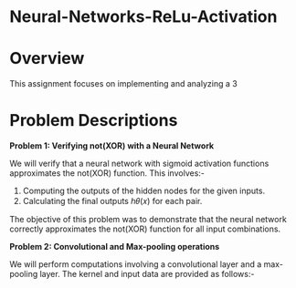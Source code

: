 # Neural-Networks-ReLu-Activation

# Overview

This assignment focuses on implementing and analyzing a 3

# Problem Descriptions

**Problem 1: Verifying not(XOR) with a Neural Network**

We will verify that a neural network with sigmoid activation functions approximates the not(XOR) function. This involves:-

1. Computing the outputs of the hidden nodes for the given inputs.
2. Calculating the final outputs ℎ𝜃(𝑥) for each pair.

The objective of this problem was to demonstrate that the neural network correctly approximates the not(XOR) function for all input combinations.

**Problem 2: Convolutional and Max-pooling operations**

We will perform computations involving a convolutional layer and a max-pooling layer. The kernel and input data are provided as follows:-

